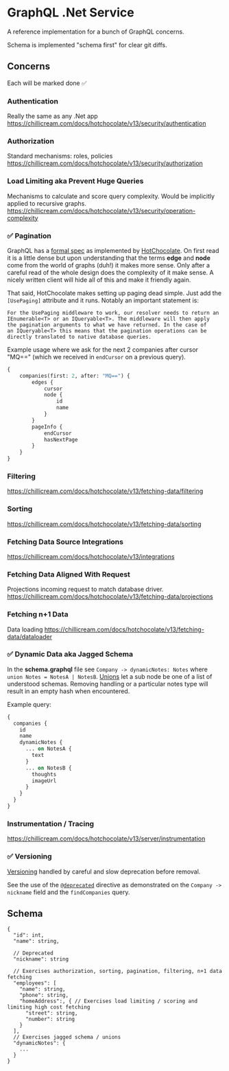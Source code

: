 
# GraphQL .Net Service
A reference implementation for a bunch of GraphQL concerns.

Schema is implemented "schema first" for clear git diffs. 

## Concerns
Each will be marked done ✅

### Authentication
Really the same as any .Net app
https://chillicream.com/docs/hotchocolate/v13/security/authentication

### Authorization
Standard mechanisms: roles, policies
https://chillicream.com/docs/hotchocolate/v13/security/authorization

### Load Limiting aka Prevent Huge Queries
Mechanisms to calculate and score query complexity.
Would be implicitly applied to recursive graphs.
https://chillicream.com/docs/hotchocolate/v13/security/operation-complexity

### ✅ Pagination
GraphQL has a [formal spec](https://relay.dev/graphql/connections.htm) as implemented by [HotChocolate](https://chillicream.com/docs/hotchocolate/v13/fetching-data/pagination).
On first read it is a little dense but upon understanding that the terms **edge** and
**node** come from the world of graphs (duh!) it makes more sense. Only after a careful 
read of the whole design does the complexity of it make sense. A nicely written client
will hide all of this and make it friendly again.

That said, HotChocolate makes setting up paging dead simple. Just add the `[UsePaging]`
attribute and it runs. Notably an important statement is:
```text
For the UsePaging middleware to work, our resolver needs to return an 
IEnumerable<T> or an IQueryable<T>. The middleware will then apply 
the pagination arguments to what we have returned. In the case of 
an IQueryable<T> this means that the pagination operations can be 
directly translated to native database queries.
```

Example usage where we ask for the next 2 companies after cursor "MQ==" (which 
we received in `endCursor` on a previous query).
```graphql
{
    companies(first: 2, after: "MQ==") {
        edges {
            cursor
            node {
                id
                name
            }
        }
        pageInfo {
            endCursor
            hasNextPage
        }
    }
}
```

### Filtering
https://chillicream.com/docs/hotchocolate/v13/fetching-data/filtering

### Sorting
https://chillicream.com/docs/hotchocolate/v13/fetching-data/sorting

### Fetching Data Source Integrations
https://chillicream.com/docs/hotchocolate/v13/integrations

### Fetching Data Aligned With Request
Projections incoming request to match database driver.
https://chillicream.com/docs/hotchocolate/v13/fetching-data/projections

### Fetching n+1 Data
Data loading
https://chillicream.com/docs/hotchocolate/v13/fetching-data/dataloader

### ✅ Dynamic Data aka Jagged Schema
In the **schema.graphql** file see `Company -> dynamicNotes: Notes` where `union Notes = NotesA | NotesB`.
[Unions](https://chillicream.com/docs/hotchocolate/v13/defining-a-schema/unions) let a sub node be one 
of a list of understood schemas. Removing handling or a particular notes type will 
result in an empty hash when encountered.

Example query:
```graphql
{
  companies {
    id
    name
    dynamicNotes {
      ... on NotesA {
        text
      }
      ... on NotesB {
        thoughts
        imageUrl
      }
    }
  }
}
```

### Instrumentation / Tracing
https://chillicream.com/docs/hotchocolate/v13/server/instrumentation

### ✅ Versioning
[Versioning](https://chillicream.com/docs/hotchocolate/v13/defining-a-schema/versioning) handled by careful and slow deprecation
before removal.

See the use of the [`@deprecated`](https://chillicream.com/docs/hotchocolate/v13/defining-a-schema/directives) directive
as demonstrated on the `Company -> nickname` field and the `findCompanies` query.


## Schema
```
{
  "id": int,
  "name": string,
  
  // Deprecated
  "nickname": string

  // Exercises authorization, sorting, pagination, filtering, n+1 data fetching 
  "employees": [
    "name": string,
    "phone": string, 
    "homeAddress":, { // Exercises load limiting / scoring and limiting high cost fetching
      "street": string,
      "number": string
    }
  ],
  // Exercises jagged schema / unions
  "dynamicNotes": {
    ...
  }
}
```
